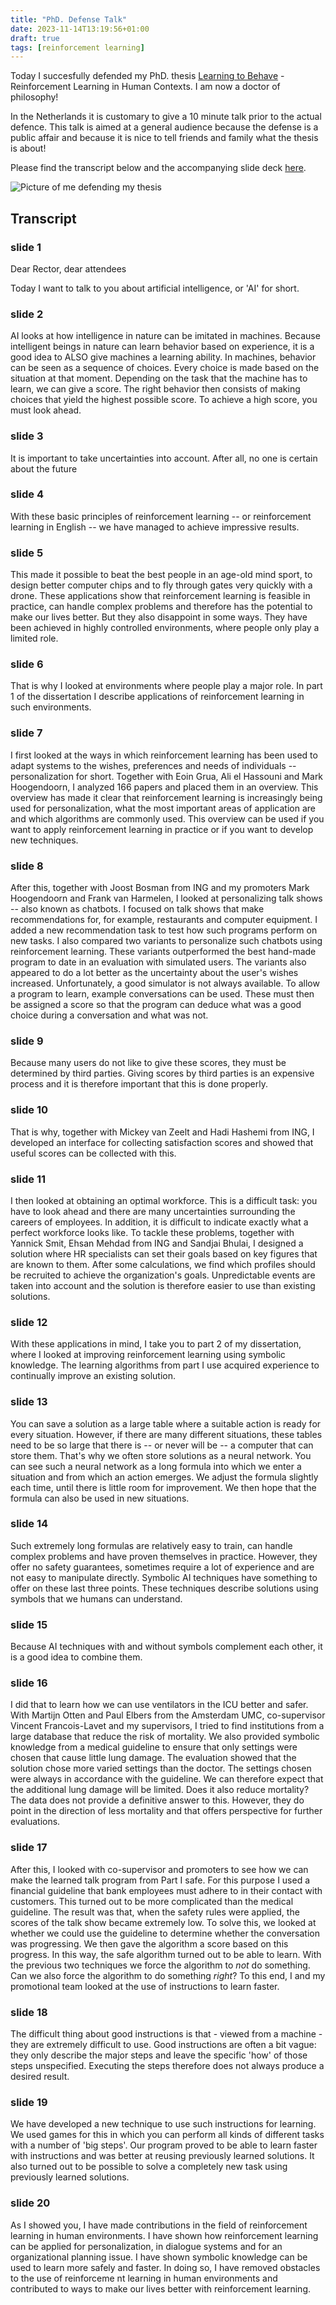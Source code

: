 ```yaml
---
title: "PhD. Defense Talk"
date: 2023-11-14T13:19:56+01:00
draft: true
tags: [reinforcement learning]
---
```


Today I succesfully defended my PhD. thesis [Learning to
Behave](https://doi.org/10.5463/thesis.390) - Reinforcement Learning in Human Contexts.
I am now a doctor of philosophy!


In the Netherlands it is customary to give a 10 minute talk prior to the actual defence. This talk
is aimed at a general audience because the defense is a public affair and because it is nice to
tell friends and family what the thesis is about!

Please find the transcript below and the accompanying slide deck [here](/presentations/talk_defense.pdf).

![Picture of me defending my thesis](/imgs/phd-defense.png)

## Transcript

### slide 1
Dear Rector, dear attendees

Today I want to talk to you about artificial intelligence, or 'AI' for short. 

### slide 2
AI looks at how intelligence in nature can be imitated in machines. Because intelligent
beings in nature can learn behavior based on experience, it is a good idea to ALSO give machines a
learning ability. In machines, behavior can be seen as a sequence of choices. Every choice is made
based on the situation at that moment. Depending on the task that the machine has to learn, we can
give a score. The right behavior then consists of making choices that yield the highest possible
score. To achieve a high score, you must look ahead. 

### slide 3
It is important to take uncertainties into account. After all, no one is certain about
the future 

### slide 4
With these basic principles of reinforcement learning -- or reinforcement learning in
English -- we have managed to achieve impressive results. 

### slide 5
This made it possible to beat the best people in an age-old mind sport, to design better computer
chips and to fly through gates very quickly with a drone. These applications show that
reinforcement learning is feasible in practice, can handle complex problems and therefore has the
potential to make our lives better.  But they also disappoint in some ways. They have been
achieved in highly controlled environments,
where people only play a limited role. 

### slide 6
That is why I looked at environments where people play a major role. In part 1 of the
dissertation I describe applications of reinforcement learning in such environments. 

### slide 7
I first looked at the ways in which reinforcement learning has been used to adapt
systems to the wishes, preferences and needs of individuals -- personalization for short. Together
with Eoin Grua, Ali el Hassouni and Mark Hoogendoorn, I analyzed 166 papers and placed them in an
overview. This overview has made it clear that reinforcement learning is increasingly being used
for personalization, what the most important areas of application are and which algorithms are
commonly used. This overview can be used if you want to apply reinforcement learning in practice
or if you want to develop new techniques. 

### slide 8
After this, together with Joost Bosman from ING and my promoters Mark Hoogendoorn and
Frank van Harmelen, I looked at personalizing talk shows -- also known as chatbots. I focused on
talk shows that make recommendations for, for example, restaurants and computer equipment. I added
a new recommendation task to test how such programs perform on new tasks. I also compared two
variants to personalize such chatbots using reinforcement learning. These variants outperformed
the best hand-made program to date in an evaluation with simulated users. The variants also
appeared to do a lot better as the uncertainty about the user's wishes increased. Unfortunately, a
good simulator is not always available. To allow a program to learn, example conversations can be
used. These must then be assigned a score so that the program can deduce what was a good choice
during a conversation and what was not. 

### slide 9
Because many users do not like to give these scores, they must be determined by third
parties. Giving scores by third parties is an expensive process and it is therefore important that
this is done properly. 

### slide 10
That is why, together with Mickey van Zeelt and Hadi Hashemi from ING, I developed an
interface for collecting satisfaction scores and showed that useful scores can be collected with
this. 

### slide 11
I then looked at obtaining an optimal workforce. This is a difficult task: you have to
look ahead and there are many uncertainties surrounding the careers of employees. In addition, it
is difficult to indicate exactly what a perfect workforce looks like. To tackle these problems,
together with Yannick Smit, Ehsan Mehdad from ING and Sandjai Bhulai, I designed a solution
 where HR specialists can set their goals based on key figures that are known to them.
After some calculations, we find which profiles should be recruited to achieve the organization's
goals. Unpredictable events are taken into account and the solution is therefore easier to use
than existing solutions.

### slide 12
With these applications in mind, I take you to part 2 of my dissertation, where I
looked at improving reinforcement learning using symbolic knowledge. The learning algorithms from
part I use acquired experience to continually improve an existing solution.

### slide 13
You can save a solution as a large table where a suitable action is ready for every
situation. However, if there are many different situations, these tables need to be so large that
there is -- or never will be -- a computer that can store them. That's why we often store
solutions as a neural network. You can see such a neural network as a long formula into which we
enter a situation and from which an action emerges. We adjust the formula slightly each time,
until there is little room for improvement. We then hope that the formula can also be used in new
situations. 

### slide 14
Such extremely long formulas are relatively easy to train, can handle complex problems
and have proven themselves in practice. However, they offer no safety guarantees, sometimes
require a lot of experience and are not easy to manipulate directly. Symbolic AI techniques have
something to offer on these last three points. These techniques describe solutions using symbols
that we humans can understand. 

### slide 15
Because AI techniques with and without symbols complement each other, it is a good
idea to combine them. 

### slide 16
I did that to learn how we can use ventilators in the ICU better and safer. With
Martijn Otten and Paul Elbers from the Amsterdam UMC, co-supervisor Vincent Francois-Lavet and my
supervisors, I tried to find institutions from a large database that reduce the risk of
mortality. We also provided symbolic knowledge from a medical guideline to ensure that only
settings were chosen that cause little lung damage. The evaluation showed that the solution chose
more varied settings than the doctor. The settings chosen were always in accordance with the
guideline. We can therefore expect that the additional lung damage will be limited. Does it also
reduce mortality? The data does not provide a definitive answer to this. However, they do point
in the direction of less mortality and that offers perspective for further evaluations. 

### slide 17
After this, I looked with co-supervisor and promoters to see how we can make the
learned talk program from Part I safe. For this purpose I used a financial guideline that bank
employees must adhere to in their contact with customers. This turned out to be more complicated
than the medical guideline. The result was that, when the safety rules were applied, the scores
of the talk show became extremely low. To solve this, we looked at whether we could use the
guideline to determine whether the conversation was progressing. We then gave the algorithm a
score based on this progress. In this way, the safe algorithm turned out to be able to learn.
With the previous two techniques we force the algorithm to *not* do something. Can we also force
the algorithm to do something *right*? To this end, I and my promotional team looked at the use
of instructions to learn faster. 

### slide 18
The difficult thing about good instructions is that - viewed from a machine - they are
extremely difficult to use. Good instructions are often a bit vague: they only describe the major
steps and leave the specific 'how' of those steps unspecified. Executing the steps therefore does
not always produce a desired result. 

### slide 19
We have developed a new technique to use such instructions for learning. We used games
for this in which you can perform all kinds of different tasks with a number of 'big steps'. Our
program proved to be able to learn faster with instructions and was better at reusing previously
learned solutions. It also turned out to be possible to solve a completely new task using
previously learned solutions. 

### slide 20
As I showed you, I have made contributions in the field of reinforcement learning in
human environments. I have shown how reinforcement learning can be applied for personalization,
in dialogue systems and for an organizational planning issue. I have shown symbolic knowledge can
be used to learn more safely and faster. In doing so, I have removed obstacles to the use of
reinforceme nt learning in human environments and contributed to ways to make our lives better
with reinforcement learning.

